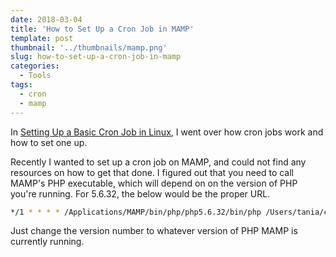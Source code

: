 ```yaml
---
date: 2018-03-04
title: 'How to Set Up a Cron Job in MAMP'
template: post
thumbnail: '../thumbnails/mamp.png'
slug: how-to-set-up-a-cron-job-in-mamp
categories:
  - Tools
tags:
  - cron
  - mamp
---
```


In [Setting Up a Basic Cron Job in Linux](/setting-up-a-basic-cron-job-in-linux/), I went over how cron jobs work and how to set one up.

Recently I wanted to set up a cron job on MAMP, and could not find any resources on how to get that done. I figured out that you need to call MAMP's PHP executable, which will depend on on the version of PHP you're running. For 5.6.32, the below would be the proper URL.

```bash
*/1 * * * * /Applications/MAMP/bin/php/php5.6.32/bin/php /Users/tania/cron.php > /dev/null 2>&1
```

Just change the version number to whatever version of PHP MAMP is currently running.
